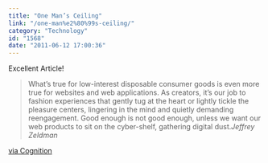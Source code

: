```yaml
---
title: "One Man’s Ceiling"
link: "/one-man%e2%80%99s-ceiling/"
category: "Technology"
id: "1568"
date: "2011-06-12 17:00:36"
---
```


Excellent Article!

> What’s true for low-interest disposable consumer goods is even more true for websites and web applications. As
> creators, it’s our job to fashion experiences that gently tug at the heart or lightly tickle the pleasure centers,
> lingering in the mind and quietly demanding reengagement. Good enough is not good enough, unless we want our web
> products to sit on the cyber-shelf, gathering digital dust.<cite>Jeffrey Zeldman</cite>

[via Cognition](http://cognition.happycog.com/article/one-mans-ceiling)
